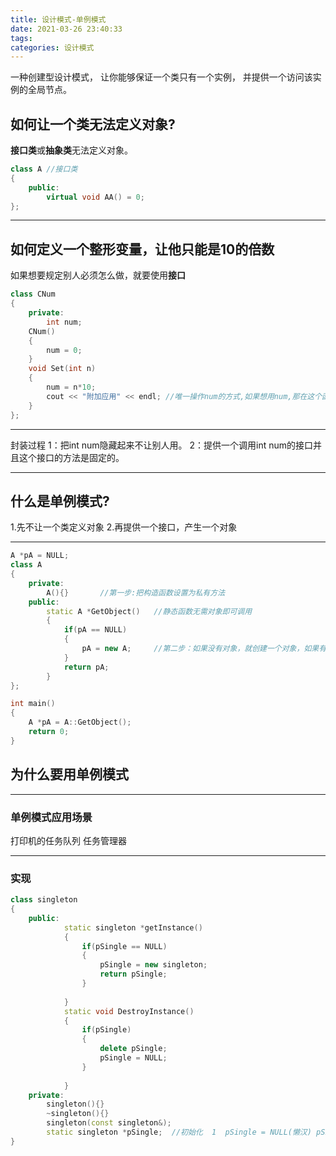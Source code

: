 ```yaml
---
title: 设计模式-单例模式
date: 2021-03-26 23:40:33
tags:
categories: 设计模式
---
```


一种创建型设计模式， 让你能够保证一个类只有一个实例， 并提供一个访问该实例的全局节点。
<!--More-->

## 如何让一个类无法定义对象?
**接口类**或**抽象类**无法定义对象。
```cpp
class A	//接口类
{
	public:
		virtual void AA() = 0;
};
```
<!--More-->
---
## 如何定义一个整形变量，让他只能是10的倍数

如果想要规定别人必须怎么做，就要使用**接口**

```cpp
class CNum
{
	private:
		int num;
	CNum()
	{
		num = 0;
	}
	void Set(int n)
	{
		num = n*10;
		cout << "附加应用" << endl;	//唯一操作num的方式,如果想用num,那在这个函数内写的其他内容都被捆绑执行
	}
};

```
---

封装过程
1：把int num隐藏起来不让别人用。
2：提供一个调用int num的接口并且这个接口的方法是固定的。

---

## 什么是单例模式?

1.先不让一个类定义对象
2.再提供一个接口，产生一个对象

---

```cpp
A *pA = NULL;
class A
{
	private:
		A(){}		//第一步:把构造函数设置为私有方法
	public:
		static A *GetObject()	//静态函数无需对象即可调用
		{
			if(pA == NULL)
			{
				pA = new A;		//第二步：如果没有对象，就创建一个对象，如果有，就不定义了。
			}
			return pA;
		} 
};

int main()
{
	A *pA = A::GetObject();
	return 0;
}
```



## 为什么要用单例模式

---
### 单例模式应用场景
打印机的任务队列
任务管理器

---

### 实现

```cpp
class singleton
{
	public:
			static singleton *getInstance()
			{
				if(pSingle == NULL)
				{
					pSingle = new singleton;
					return pSingle;
				}
				 
			}
			static void DestroyInstance()
			{
				if(pSingle)
				{
					delete pSingle;
					pSingle = NULL;
				}
			
			}
	private:
		singleton(){}
		~singleton(){}
		singleton(const singleton&);
		static singleton *pSingle;	//初始化  1  pSingle = NULL(懒汉) pSingle = getInstance()(饿汉)
}
```
